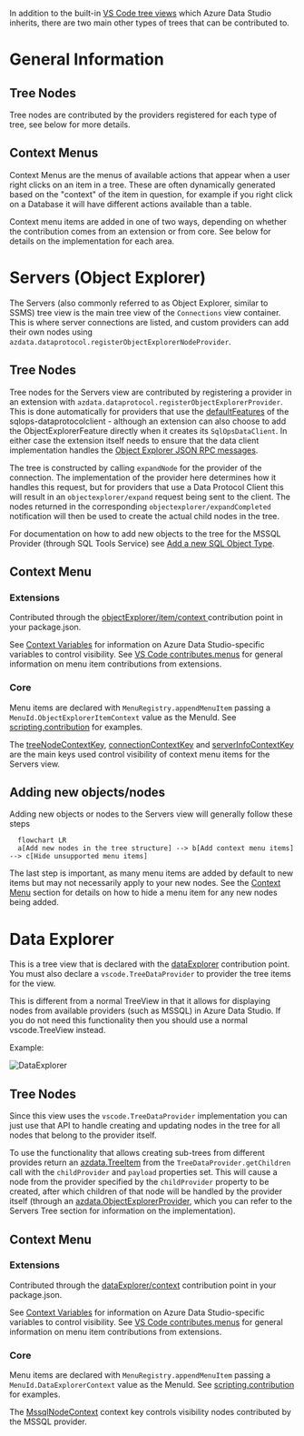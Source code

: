 In addition to the built-in [VS Code tree views](https://vscode-westeu.azurewebsites.net/api/extension-guides/tree-view) which Azure Data Studio inherits, there are two main other types of trees that can be contributed to. 

# General Information

## Tree Nodes

Tree nodes are contributed by the providers registered for each type of tree, see below for more details.

## Context Menus

Context Menus are the menus of available actions that appear when a user right clicks on an item in a tree. These are often dynamically generated based on the "context" of the item in question, for example if you right click on a Database it will have different actions available than a table. 

Context menu items are added in one of two ways, depending on whether the contribution comes from an extension or from core. See below for details on the implementation for each area.

# Servers (Object Explorer)

The Servers (also commonly referred to as Object Explorer, similar to SSMS) tree view is the main tree view of the `Connections` view container. This is where server connections are listed, and custom providers can add their own nodes using `azdata.dataprotocol.registerObjectExplorerNodeProvider`. 

## Tree Nodes

Tree nodes for the Servers view are contributed by registering a provider in an extension with `azdata.dataprotocol.registerObjectExplorerProvider`. This is done automatically for providers that use the [defaultFeatures](https://github.com/Microsoft/sqlops-dataprotocolclient/blob/main/src/main.ts#L1331) of the sqlops-dataprotocolclient - although an extension can also choose to add the ObjectExplorerFeature directly when it creates its `SqlOpsDataClient`. In either case the extension itself needs to ensure that the data client implementation handles the [Object Explorer JSON RPC messages](https://github.com/microsoft/sqltoolsservice/blob/main/docs/guide/jsonrpc_protocol.md#object-explorer).

The tree is constructed by calling `expandNode` for the provider of the connection. The implementation of the provider here determines how it handles this request, but for providers that use a Data Protocol Client this will result in an `objectexplorer/expand` request being sent to the client. The nodes returned in the corresponding `objectexplorer/expandCompleted` notification will then be used to create the actual child nodes in the tree.

For documentation on how to add new objects to the tree for the MSSQL Provider (through SQL Tools Service) see [Add a new SQL Object Type](https://github.com/microsoft/sqltoolsservice/blob/main/docs/guide/object_explorer.md#add-a-new-sql-object-type).

## Context Menu

### Extensions

Contributed through the [objectExplorer/item/context
](https://github.com/microsoft/azuredatastudio/wiki/Contribution-points#objectexploreritemcontext) contribution point in your package.json. 

See [Context Variables](https://github.com/microsoft/azuredatastudio/wiki/Context-Variables) for information on Azure Data Studio-specific variables to control visibility. See [VS Code contributes.menus](https://code.visualstudio.com/api/references/contribution-points#contributes.menus) for general information on menu item contributions from extensions. 

### Core

Menu items are declared with `MenuRegistry.appendMenuItem` passing a `MenuId.ObjectExplorerItemContext` value as the MenuId. See [scripting.contribution](https://github.com/Microsoft/azuredatastudio/blob/main/src/sql/workbench/contrib/scripting/browser/scripting.contribution.ts) for examples. 

The [treeNodeContextKey](https://github.com/Microsoft/azuredatastudio/blob/main/src/sql/workbench/services/objectExplorer/common/treeNodeContextKey.ts), [connectionContextKey](https://github.com/Microsoft/azuredatastudio/blob/main/src/sql/workbench/services/connection/common/connectionContextKey.ts) and [serverInfoContextKey](https://github.com/Microsoft/azuredatastudio/blob/main/src/sql/workbench/services/connection/common/serverInfoContextKey.ts) are the main keys used control visibility of context menu items for the Servers view. 

## Adding new objects/nodes

Adding new objects or nodes to the Servers view will generally follow these steps

```mermaid
  flowchart LR
  a[Add new nodes in the tree structure] --> b[Add context menu items] --> c[Hide unsupported menu items]
```

The last step is important, as many menu items are added by default to new items but may not necessarily apply to your new nodes. See the [Context Menu](https://github.com/microsoft/azuredatastudio/wiki/Servers-and-Data-Explorer-Tree-Views/#context-menu) section for details on how to hide a menu item for any new nodes being added.

# Data Explorer

This is a tree view that is declared with the [dataExplorer](https://github.com/microsoft/azuredatastudio/wiki/Contribution-points#dataexplorer) contribution point. You must also declare a `vscode.TreeDataProvider` to provider the tree items for the view. 

This is different from a normal TreeView in that it allows for displaying nodes from available providers (such as MSSQL) in Azure Data Studio. If you do not need this functionality then you should use a normal vscode.TreeView instead. 

Example: 

![DataExplorer](https://user-images.githubusercontent.com/28519865/189247314-cb071eaa-470c-4fdc-89c3-67a25bfdbc48.png)

## Tree Nodes

Since this view uses the `vscode.TreeDataProvider` implementation you can just use that API to handle creating and updating nodes in the tree for all nodes that belong to the provider itself.

To use the functionality that allows creating sub-trees from different provides return an [azdata.TreeItem](https://github.com/Microsoft/azuredatastudio/blob/main/src/sql/azdata.d.ts#L2777) from the `TreeDataProvider.getChildren` call with the `childProvider` and `payload` properties set. This will cause a node from the provider specified by the `childProvider` property to be created, after which children of that node will be handled by the provider itself (through an [azdata.ObjectExplorerProvider](https://github.com/microsoft/azuredatastudio/blob/main/src/sql/azdata.d.ts#L1425), which you can refer to the Servers Tree section for information on the implementation).

## Context Menu 

### Extensions

Contributed through the [dataExplorer/context](https://github.com/microsoft/azuredatastudio/wiki/Contribution-points#dataexplorercontext) contribution point in your package.json. 

See [Context Variables](https://github.com/microsoft/azuredatastudio/wiki/Context-Variables) for information on Azure Data Studio-specific variables to control visibility. See [VS Code contributes.menus](https://code.visualstudio.com/api/references/contribution-points#contributes.menus) for general information on menu item contributions from extensions. 

### Core

Menu items are declared with `MenuRegistry.appendMenuItem` passing a `MenuId.DataExplorerContext` value as the MenuId. See [scripting.contribution](https://github.com/Microsoft/azuredatastudio/blob/main/src/sql/workbench/contrib/scripting/browser/scripting.contribution.ts) for examples. 

The [MssqlNodeContext](https://github.com/Microsoft/azuredatastudio/blob/main/src/sql/workbench/services/objectExplorer/browser/mssqlNodeContext.ts) context key controls visibility nodes contributed by the MSSQL provider. 

